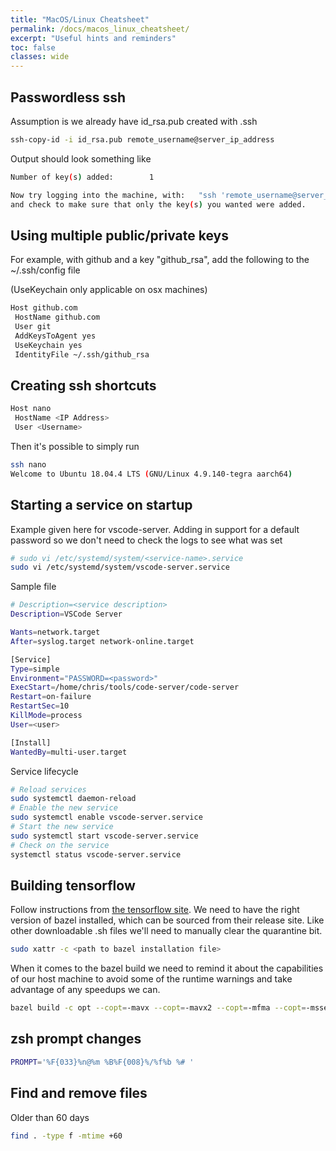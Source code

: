 ```yaml
---
title: "MacOS/Linux Cheatsheet"
permalink: /docs/macos_linux_cheatsheet/
excerpt: "Useful hints and reminders"
toc: false
classes: wide
---
```


## Passwordless ssh

Assumption is we already have id_rsa.pub created with .ssh

```bash
ssh-copy-id -i id_rsa.pub remote_username@server_ip_address
```
Output should look something like

```bash
Number of key(s) added:        1

Now try logging into the machine, with:   "ssh 'remote_username@server_ip_address'"
and check to make sure that only the key(s) you wanted were added.
```

## Using multiple public/private keys

For example, with github and a key "github_rsa", add the following to the ~/.ssh/config file

(UseKeychain only applicable on osx machines)

```bash
Host github.com
 HostName github.com
 User git
 AddKeysToAgent yes
 UseKeychain yes
 IdentityFile ~/.ssh/github_rsa
```

## Creating ssh shortcuts

```bash
Host nano
 HostName <IP Address>
 User <Username>
```

Then it's possible to simply run

```bash
ssh nano
Welcome to Ubuntu 18.04.4 LTS (GNU/Linux 4.9.140-tegra aarch64)
```

## Starting a service on startup

Example given here for vscode-server.   Adding in support for a default password so we don't need to check the logs to see what was set
```bash
# sudo vi /etc/systemd/system/<service-name>.service
sudo vi /etc/systemd/system/vscode-server.service
```

Sample file

```bash
# Description=<service description>
Description=VSCode Server

Wants=network.target
After=syslog.target network-online.target

[Service]
Type=simple
Environment="PASSWORD=<password>"
ExecStart=/home/chris/tools/code-server/code-server
Restart=on-failure
RestartSec=10
KillMode=process
User=<user>

[Install]
WantedBy=multi-user.target
```

Service lifecycle

```bash
# Reload services
sudo systemctl daemon-reload
# Enable the new service
sudo systemctl enable vscode-server.service
# Start the new service
sudo systemctl start vscode-server.service
# Check on the service
systemctl status vscode-server.service
```

## Building tensorflow

Follow instructions from [the tensorflow site](https://www.tensorflow.org/install/source).   We need to have the right version of bazel installed, which can be sourced from their release site.  Like other downloadable .sh files we'll need to manually clear the quarantine bit.

```bash
sudo xattr -c <path to bazel installation file>
```

When it comes to the bazel build we need to remind it about the capabilities of our host machine to avoid some of the runtime warnings and take advantage of any speedups we can.

```bash
bazel build -c opt --copt=-mavx --copt=-mavx2 --copt=-mfma --copt=-msse4.2 -k //tensorflow/tools/pip_package:build_pip_package
```

## zsh prompt changes
```bash
PROMPT='%F{033}%n@%m %B%F{008}%/%f%b %# '
```

## Find and remove files
Older than 60 days
```bash
find . -type f -mtime +60
```
